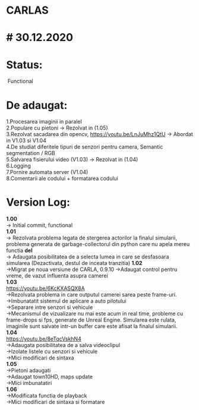 # CARLAS
# # 30.12.2020  
# Status:  
&nbsp;Functional  
# De adaugat:  
1.Procesarea imaginii in paralel  
2.Populare cu pietoni -> Rezolvat in (1.05)  
3.Rezolvat sacadarea din opencv, https://youtu.be/LnJuMhz1QtU -> Abordat in V1.03 si V1.04  
4.De studiat diferitele tipuri de senzori pentru camera, Semantic segmentation / RGB  
5.Salvarea fisierului video (V1.03) -> Rezolvat in (1.04)  
6.Logging  
7.Pornire automata server (V1.04)  
8.Comentarii ale codului + formatarea codului

#  Version Log:  
**1.00**    
-> Initial commit, functional  
**1.01**   
-> Rezolvata problema legata de stergerea actorilor la finalul simularii, problema generata de garbage-collectorul din python care nu apela mereu functia __del__  
-> Adaugata posibilitatea de a selecta lumea in care se desfasoara simularea (Dezactivata, destul de inceata tranzitia)
**1.02**    
->Migrat pe noua versiune de CARLA, 0.9.10
->Adaugat control pentru vreme, de vazut influenta asupra camerei  
**1.03**    
https://youtu.be/6KcKXASQX8A  
->Rezolvata problema in care outputul camerei sarea peste frame-uri.  
->Imbunatatit sistemul de aplicare a auto pilotului  
->Separare intre senzori si vehicule  
->Mecanismul de vizualizare nu mai este acum in real time, probleme cu frame-drops si fps, generate de Unreal Engine. Simularea este rulata, imaginile sunt salvate intr-un buffer care este afisat la finalul simularii.  
**1.04**    
https://youtu.be/8eTqcVskhN4  
->Adaugata posibilitatea de a salva videoclipul  
->Izolate listele cu senzori si vehicule  
->Mici modificari de sintaxa  
**1.05**  
->Pietoni adaugati  
->Adaugat town10HD, maps update  
->Mici imbunatatiri  
**1.06**  
->Modificata functia de playback  
->Mici modificari de sintaxa si formatare  

